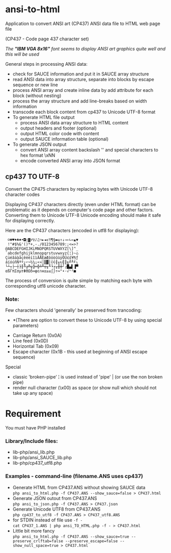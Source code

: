 # ansi-to-html
Application to convert ANSI art (CP437) ANSI data file to HTML web page file

(CP437 - Code page 437 character set)

_The ***"IBM VGA 8x16"*** font seems to display ANSI art graphics quite well and this will be used_

General steps in processing ANSI data:
   - check for SAUCE information and put it in SAUCE array structure
   - read ANSI data into array structure, separate into blocks by escape sequence or new line
   - process ANSI array and create inline data by add attribute for each block (without nesting)
   - process the array structure and add line-breaks based on width information
   - transcode each block content from cp437 to Unicode UTF-8 format
   - To generate HTML file output 
       - process ANSI data array structure to HTML content
       - output headers and footer (optional)
       - output HTML color code with content
       - output SAUCE information table (optional)
   - To generate JSON output 
       - convert ANSI array content backslash '\' and special characters to hex format \xNN
       - encode converted ANSI array into JSON format


## cp437 TO UTF-8
Convert the CP475 characters by replacing bytes with Unicode UTF-8 character codes

Displaying CP437 characters directly (even under HTML format) can be problematic as it depends on computer's code page and other factors.
Converting them to Unicode UTF-8 Unicode encoding should make it safe for displaying correctly.

Here are the CP437 characters (encoded in utf8 for displaying):
```ansi
 ☺☻♥♦♣♠•◘○◙♂♀♪♫☼►◄↕‼¶§▬↨↑↓→←∟↔▲▼ 
 !"#$%&'()*+,-./0123456789:;<=>?
@ABCDEFGHIJKLMNOPQRSTUVWXYZ[\]^_
`abcdefghijklmnopqrstuvwxyz{¦}~⌂
ÇüéâäàåçêëèïîìÄÅÉæÆôöòûùÿÖÜ¢£¥₧ƒ
áíóúñÑªº¿⌐¬½¼¡«»░▒▓│┤╡╢╖╕╣║╗╝╜╛┐
└┴┬├─┼╞╟╚╔╩╦╠═╬╧╨╤╥╙╘╒╓╫╪┘┌█▄▌▐▀
αßΓπΣσµτΦΘΩδ∞φε∩≡±≥≤⌠⌡÷≈°∙·√ⁿ²■ 
```
The process of conversion is quite simple by matching each byte with corresponding utf8 unicode character.

### Note:
Few characters should 'generally' be preserved from trancoding:
  * \*(There are option to convert these to Unicode UTF-8 by using special parameters)
  - Carriage Return (0x0A)
  - Line feed (0x0D)
  - Horizontal Tab (0x09) 
  - Escape character (0x1B - this used at beginning of ANSI escape sequence)

Special
  - classic 'broken-pipe' ¦ is used instead of 'pipe' | (or use the non broken pipe)
  - render null character (\x00) as space (or show null which should not take up any space)


# Requirement
You must have PHP installed

### Library/Include files:
* lib-php/ansi_lib.php
* lib-php/ansi_SAUCE_lib.php
* lib-php/cp437_utf8.php

### Examples - command-line (filename.ANS uses cp437) 
* Generate HTML from CP437.ANS without showing SAUCE data\
```php ansi_to_html.php -f CP437.ANS --show_sauce=false > CP437.html```
* Generate JSON outout from CP437.ANS \
```php ansi_to_json.php -f CP437.ANS > CP437.json```
* Generate Unicode UTF8 from  CP437.ANS\
```php cp437_to_utf8 -f CP437.ANS > CP437_utf8.ANS```
* for STDIN instead of file use ```-f -``` \
```cat CP437_1.ANS | php ansi_TO_HTML.php -f - > CP437.html ```
* Little bit more fancy \
```php ansi_to_html.php -f CP437.ANS --show_sauce=true --preserve_crlftab=false --preserve_escape=false --show_null_space=true > CP437.html```
 
